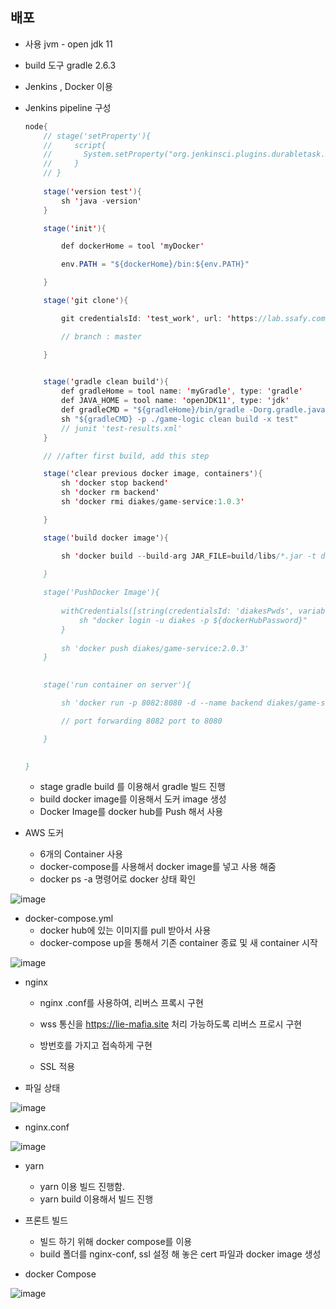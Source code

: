## 배포 

- 사용 jvm - open jdk 11

- build 도구 gradle 2.6.3

- Jenkins , Docker 이용 

- Jenkins pipeline 구성

  ```java
  node{
      // stage('setProperty'){
      //     script{
      //       System.setProperty("org.jenkinsci.plugins.durabletask.BourneShellScript.HEARTBEAT_CHECK_INTERVAL", "86400"); 
      //     }
      // }
      
      stage('version test'){
          sh 'java -version'
      }

      stage('init'){

          def dockerHome = tool 'myDocker'

          env.PATH = "${dockerHome}/bin:${env.PATH}"

      }

      stage('git clone'){

          git credentialsId: 'test_work', url: 'https://lab.ssafy.com/diakes'

          // branch : master

      }

      
      stage('gradle clean build'){
          def gradleHome = tool name: 'myGradle', type: 'gradle'
          def JAVA_HOME = tool name: 'openJDK11', type: 'jdk'
          def gradleCMD = "${gradleHome}/bin/gradle -Dorg.gradle.java.home=${JAVA_HOME}"
          sh "${gradleCMD} -p ./game-logic clean build -x test"
          // junit 'test-results.xml'
      }

      // //after first build, add this step

      stage('clear previous docker image, containers'){
          sh 'docker stop backend'
          sh 'docker rm backend'
          sh 'docker rmi diakes/game-service:1.0.3'

      }

      stage('build docker image'){

          sh 'docker build --build-arg JAR_FILE=build/libs/*.jar -t diakes/game-service:2.0.3 game-logic/. '

      }
      
      stage('PushDocker Image'){
      
          withCredentials([string(credentialsId: 'diakesPwds', variable: 'dockerHubPassword')]) {
              sh "docker login -u diakes -p ${dockerHubPassword}"
          }
          
          sh 'docker push diakes/game-service:2.0.3'
      }
      

      stage('run container on server'){

          sh 'docker run -p 8082:8080 -d --name backend diakes/game-service:2.0.3'

          // port forwarding 8082 port to 8080

      }
      

  }

  ```

  - stage gradle build 를 이용해서 gradle 빌드 진행
  - build docker image를 이용해서 도커 image 생성
  - Docker Image를 docker hub를 Push 해서  사용

- AWS 도커 

  - 6개의 Container 사용
  - docker-compose를 사용해서 docker image를 넣고 사용 해줌
  - docker ps -a 명령어로 docker 상태 확인 

 ![image](/uploads/f7df83f0ab7336647ec19d02fed63fc0/image.png)



- docker-compose.yml
  - docker hub에 있는 이미지를 pull 받아서 사용 
  - docker-compose up을 통해서 기존 container 종료 및 새 container 시작


![image](/uploads/9dd28ef06cc87ee4551128347cda976c/image.png)



- nginx

  - nginx .conf를 사용하여, 리버스 프록시 구현 

  - wss 통신을 https://lie-mafia.site 처리 가능하도록 리버스 프로시 구현

  - 방번호를 가지고 접속하게 구현

  - SSL 적용 

- 파일 상태

![image](/uploads/76be9f4e92fff0460fe93d55a5c63b02/image.png)

- nginx.conf

![image](/uploads/7f75ace092f93d1caa476836c0fe2ecf/image.png)
    ​
- yarn

  - yarn 이용 빌드 진행함.
  - yarn build 이용해서 빌드 진행



- 프론트 빌드 
  - 빌드 하기 위해 docker compose를 이용 
  - build 폴더를 nginx-conf, ssl 설정 해 놓은 cert 파일과 docker image 생성

- docker Compose

![image](/uploads/42950ebdcb54429c5fb64487ff853517/image.png)
